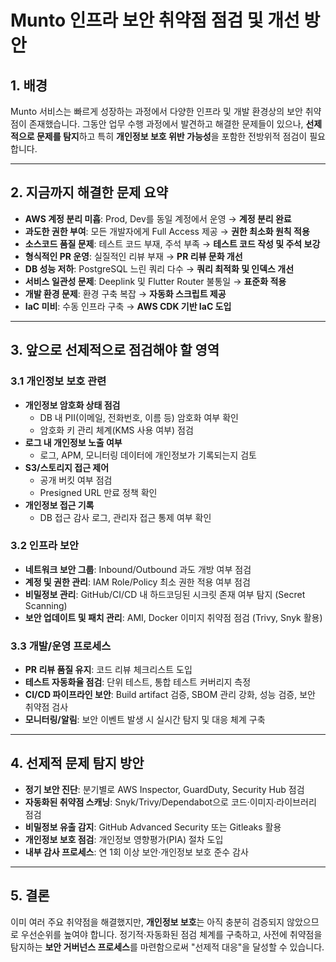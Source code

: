 # Munto 인프라 보안 취약점 점검 및 개선 방안

## 1. 배경

Munto 서비스는 빠르게 성장하는 과정에서 다양한 인프라 및 개발 환경상의 보안 취약점이 존재했습니다. 그동안 업무 수행 과정에서 발견하고 해결한 문제들이 있으나, **선제적으로 문제를 탐지**하고 특히 **개인정보 보호 위반 가능성**을 포함한 전방위적 점검이 필요합니다.

---

## 2. 지금까지 해결한 문제 요약

- **AWS 계정 분리 미흡**: Prod, Dev를 동일 계정에서 운영 → **계정 분리 완료**
- **과도한 권한 부여**: 모든 개발자에게 Full Access 제공 → **권한 최소화 원칙 적용**
- **소스코드 품질 문제**: 테스트 코드 부재, 주석 부족 → **테스트 코드 작성 및 주석 보강**
- **형식적인 PR 운영**: 실질적인 리뷰 부재 → **PR 리뷰 문화 개선**
- **DB 성능 저하**: PostgreSQL 느린 쿼리 다수 → **쿼리 최적화 및 인덱스 개선**
- **서비스 일관성 문제**: Deeplink 및 Flutter Router 불통일 → **표준화 적용**
- **개발 환경 문제**: 환경 구축 복잡 → **자동화 스크립트 제공**
- **IaC 미비**: 수동 인프라 구축 → **AWS CDK 기반 IaC 도입**

---

## 3. 앞으로 선제적으로 점검해야 할 영역

### 3.1 개인정보 보호 관련

- **개인정보 암호화 상태 점검**
  - DB 내 PII(이메일, 전화번호, 이름 등) 암호화 여부 확인
  - 암호화 키 관리 체계(KMS 사용 여부) 점검
- **로그 내 개인정보 노출 여부**
  - 로그, APM, 모니터링 데이터에 개인정보가 기록되는지 검토
- **S3/스토리지 접근 제어**
  - 공개 버킷 여부 점검
  - Presigned URL 만료 정책 확인
- **개인정보 접근 기록**
  - DB 접근 감사 로그, 관리자 접근 통제 여부 확인

### 3.2 인프라 보안

- **네트워크 보안 그룹**: Inbound/Outbound 과도 개방 여부 점검
- **계정 및 권한 관리**: IAM Role/Policy 최소 권한 적용 여부 점검
- **비밀정보 관리**: GitHub/CI/CD 내 하드코딩된 시크릿 존재 여부 탐지 (Secret Scanning)
- **보안 업데이트 및 패치 관리**: AMI, Docker 이미지 취약점 점검 (Trivy, Snyk 활용)

### 3.3 개발/운영 프로세스

- **PR 리뷰 품질 유지**: 코드 리뷰 체크리스트 도입
- **테스트 자동화율 점검**: 단위 테스트, 통합 테스트 커버리지 측정
- **CI/CD 파이프라인 보안**: Build artifact 검증, SBOM 관리 강화, 성능 검증, 보안 취약점 검사
- **모니터링/알림**: 보안 이벤트 발생 시 실시간 탐지 및 대응 체계 구축

---

## 4. 선제적 문제 탐지 방안

- **정기 보안 진단**: 분기별로 AWS Inspector, GuardDuty, Security Hub 점검
- **자동화된 취약점 스캐닝**: Snyk/Trivy/Dependabot으로 코드·이미지·라이브러리 점검
- **비밀정보 유출 감지**: GitHub Advanced Security 또는 Gitleaks 활용
- **개인정보 보호 점검**: 개인정보 영향평가(PIA) 절차 도입
- **내부 감사 프로세스**: 연 1회 이상 보안·개인정보 보호 준수 감사

---

## 5. 결론

이미 여러 주요 취약점을 해결했지만, **개인정보 보호**는 아직 충분히 검증되지 않았으므로 우선순위를 높여야 합니다. 정기적·자동화된 점검 체계를 구축하고, 사전에 취약점을 탐지하는 **보안 거버넌스 프로세스**를 마련함으로써 "선제적 대응"을 달성할 수 있습니다.

